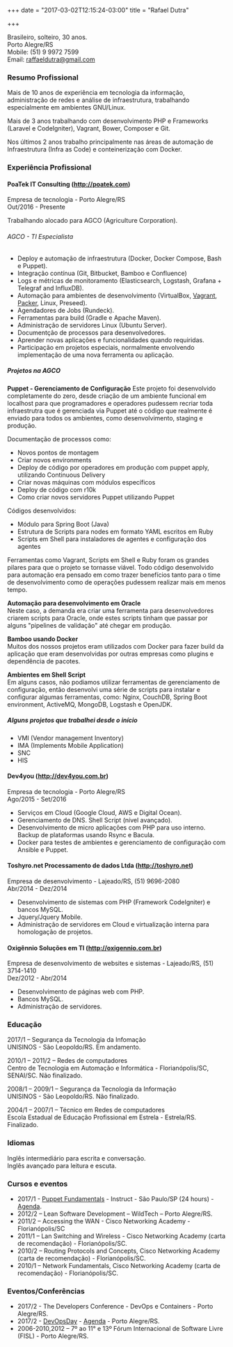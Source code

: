 +++
date = "2017-03-02T12:15:24-03:00"
title = "Rafael Dutra"

+++

Brasileiro, solteiro, 30 anos.  
Porto Alegre/RS  
Mobile: (51) 9 9972 7599  
Email: raffaeldutra@gmail.com

### Resumo Profissional
Mais de 10 anos de experiência em tecnologia da informação, administração de redes e análise de infraestrutura, trabalhando especialmente em ambientes GNU/Linux.

Mais de 3 anos trabalhando com desenvolvimento PHP e Frameworks (Laravel e CodeIgniter), Vagrant, Bower, Composer e Git.

Nos últimos 2 anos trabalho principalmente nas áreas de automação de Infraestrutura (Infra as Code) e conteinerização  com Docker.

### Experiência Profissional
#### PoaTek IT Consulting (http://poatek.com)
Empresa de tecnologia - Porto Alegre/RS  
Out/2016 - Presente

Trabalhando alocado para AGCO (Agriculture Corporation).

###### AGCO - TI Especialista
* Deploy e automação de infraestrutura (Docker, Docker Compose, Bash e Puppet).
* Integração contínua (Git, Bitbucket, Bamboo e Confluence)
* Logs e métricas de monitoramento (Elasticsearch, Logstash, Grafana + Telegraf and InfluxDB).
* Automação para ambientes de desenvolvimento (VirtualBox, [Vagrant](https://atlas.hashicorp.com/raffaeldutra), [Packer](https://github.com/raffaeldutra/packer), Linux, Preseed).
* Agendadores de Jobs (Rundeck).
* Ferramentas para build (Gradle e Apache Maven).
* Administração de servidores Linux (Ubuntu Server).
* Documentção de processos para desenvolvedores.
* Aprender novas aplicações e funcionalidades quando requiridas.
* Participação em projetos especiais, normalmente envolvendo implementação de uma nova ferramenta ou aplicação.

##### Projetos na AGCO
**Puppet - Gerenciamento de Configuração**
Este projeto foi desenvolvido completamente do zero, desde criação de um ambiente funcional em localhost para que programadores e operadores pudessem recriar toda infraestrutra que é gerenciada via Puppet até o código que realmente é enviado para todos os ambientes, como desenvolvimento, staging e produção.

Documentação de processos como:

* Novos pontos de montagem
* Criar novos environments
* Deploy de código por operadores em produção com puppet apply, utilizando Continuous Delivery
* Criar novas máquinas com módulos específicos
* Deploy de código com r10k
* Como criar novos servidores Puppet utilizando Puppet

Códigos desenvolvidos:

* Módulo para Spring Boot (Java)
* Estrutura de Scripts para nodes em formato YAML escritos em Ruby
* Scripts em Shell para instaladores de agentes e configuração dos agentes

Ferramentas como Vagrant, Scripts em Shell e Ruby foram os grandes pilares para que o projeto se tornasse viável.
Todo código desenvolvido para automação era pensado em como trazer benefícios tanto para o time de desenvolvimento como de
operações pudessem realizar mais em menos tempo.

**Automação para desenvolvimento em Oracle**  
Neste caso, a demanda era criar uma ferramenta para desenvolvedores criarem scripts para Oracle, onde estes scripts tinham que passar por alguns "pipelines de validação" até chegar em produção.

**Bamboo usando Docker**  
Muitos dos nossos projetos eram utilizados com Docker para fazer build da aplicação que eram desenvolvidas por outras empresas como plugins e dependência de pacotes.

**Ambientes em Shell Script**  
Em alguns casos, não podiamos utilizar ferramentas de gerenciamento de configuração, então desenvolvi uma série de scripts para instalar e configurar algumas ferramentas, como: Nginx, CouchDB, Spring Boot environment, ActiveMQ, MongoDB, Logstash e OpenJDK.

##### Alguns projetos que trabalhei desde o início
* VMI (Vendor management Inventory)
* IMA (Implements Mobile Application)
* SNC
* HIS

#### Dev4you (http://dev4you.com.br)
Empresa de tecnologia - Porto Alegre/RS  
Ago/2015 - Set/2016

* Serviços em Cloud (Google Cloud, AWS e Digital Ocean).
* Gerenciamento de DNS. Shell Script (nível avançado).
* Desenvolvimento de micro aplicações com PHP para uso interno. Backup de plataformas usando Rsync e Bacula.
* Docker para testes de ambientes e gerenciamento de configuração com Ansible e Puppet.

#### Toshyro.net Processamento de dados Ltda (http://toshyro.net)
Empresa de desenvolvimento - Lajeado/RS, (51) 9696-2080  
Abr/2014 - Dez/2014

* Desenvolvimento de sistemas com PHP (Framework CodeIgniter) e bancos MySQL.
* Jquery/Jquery Mobile.
* Administração de servidores em Cloud e virtualização interna para homologação de projetos.

#### Oxigênnio Soluções em TI (http://oxigennio.com.br)
Empresa de desenvolvimento de websites e sistemas - Lajeado/RS, (51) 3714-1410  
Dez/2012 - Abr/2014

* Desenvolvimento de páginas web com PHP.
* Bancos MySQL.
* Administração de servidores.

### Educação
2017/1 – Segurança da Tecnologia da Infomação  
UNISINOS - São Leopoldo/RS. Em andamento.

2010/1 – 2011/2 – Redes de computadores  
Centro de Tecnologia em Automação e Informática - Florianópolis/SC, SENAI/SC. Não finalizado.

2008/1 – 2009/1 – Segurança da Tecnologia da Informação  
UNISINOS - São Leopoldo/RS. Não finalizado.

2004/1 – 2007/1 – Técnico em Redes de computadores  
Escola Estadual de Educação Profissional em Estrela - Estrela/RS. Finalizado.

### Idiomas
Inglês intermediário para escrita e conversação.  
Inglês avançado para leitura e escuta.

### Cursos e eventos

* 2017/1 - [Puppet Fundamentals](https://drive.google.com/file/d/0B51KxqHg_vABa1ZOWmZVX1loMjA/view?usp=sharing) - Instruct - São Paulo/SP (24 hours) - [Agenda](/page/cv/training/puppet/fundamentals).
* 2012/2 – Lean Software Development – WildTech – Porto Alegre/RS.
* 2011/2 – Accessing the WAN - Cisco Networking Academy - Florianópolis/SC
* 2011/1 – Lan Switching and Wireless - Cisco Networking Academy (carta de recomendação) - Florianópolis/SC.
* 2010/2 – Routing Protocols and Concepts, Cisco Networking Academy (carta de recomendação) - Florianópolis/SC.
* 2010/1 – Network Fundamentals, Cisco Networking Academy (carta de recomendação) - Florianópolis/SC.


### Eventos/Conferências
* 2017/2 - The Developers Conference - DevOps e Containers - Porto Alegre/RS.
* 2017/2 - [DevOpsDay](https://drive.google.com/file/d/0B51KxqHg_vABTmJSX3hCalZnU2s/view?usp=sharing) - [Agenda](http://poa.devopsdays.com.br/#programacao) - Porto Alegre/RS.
* 2006-2010,2012 – 7º ao 11° e 13º Fórum Internacional de Software Livre (FISL) - Porto Alegre/RS.
